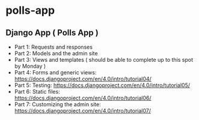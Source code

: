 # polls-app
## Django App ( Polls App )
- Part 1: Requests and responses
- Part 2: Models and the admin site
- Part 3: Views and templates ( should be able to complete up to this spot by Monday )
- Part 4: Forms and generic views: https://docs.djangoproject.com/en/4.0/intro/tutorial04/ 
- Part 5: Testing: https://docs.djangoproject.com/en/4.0/intro/tutorial05/
- Part 6: Static files: https://docs.djangoproject.com/en/4.0/intro/tutorial06/ 
- Part 7: Customizing the admin site: https://docs.djangoproject.com/en/4.0/intro/tutorial07/